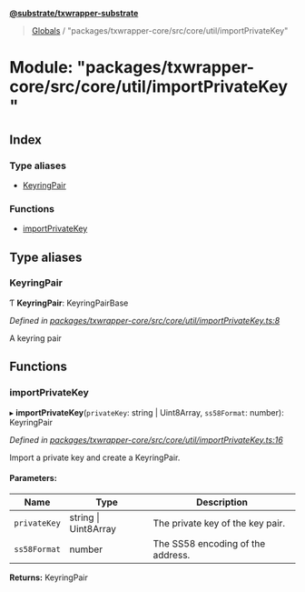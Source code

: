 **[@substrate/txwrapper-substrate](../README.md)**

> [Globals](../globals.md) / "packages/txwrapper-core/src/core/util/importPrivateKey"

# Module: "packages/txwrapper-core/src/core/util/importPrivateKey"

## Index

### Type aliases

* [KeyringPair](_packages_txwrapper_core_src_core_util_importprivatekey_.md#keyringpair)

### Functions

* [importPrivateKey](_packages_txwrapper_core_src_core_util_importprivatekey_.md#importprivatekey)

## Type aliases

### KeyringPair

Ƭ  **KeyringPair**: KeyringPairBase

*Defined in [packages/txwrapper-core/src/core/util/importPrivateKey.ts:8](https://github.com/paritytech/txwrapper-core/blob/32a3349/packages/txwrapper-core/src/core/util/importPrivateKey.ts#L8)*

A keyring pair

## Functions

### importPrivateKey

▸ **importPrivateKey**(`privateKey`: string \| Uint8Array, `ss58Format`: number): KeyringPair

*Defined in [packages/txwrapper-core/src/core/util/importPrivateKey.ts:16](https://github.com/paritytech/txwrapper-core/blob/32a3349/packages/txwrapper-core/src/core/util/importPrivateKey.ts#L16)*

Import a private key and create a KeyringPair.

#### Parameters:

Name | Type | Description |
------ | ------ | ------ |
`privateKey` | string \| Uint8Array | The private key of the key pair. |
`ss58Format` | number | The SS58 encoding of the address.  |

**Returns:** KeyringPair
